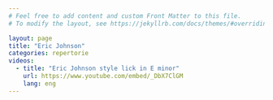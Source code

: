 ```yaml
---
# Feel free to add content and custom Front Matter to this file.
# To modify the layout, see https://jekyllrb.com/docs/themes/#overriding-theme-defaults

layout: page
title: "Eric Johnson"
categories: repertorie
videos:
  - title: "Eric Johnson style lick in E minor"
    url: https://www.youtube.com/embed/_DbX7ClGM
    lang: eng
---
```

